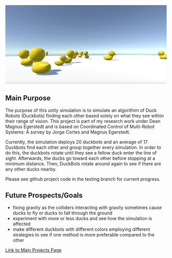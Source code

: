 [![Watch the Video](https://github.com/elizaby3/Duckbot-Algorithim-Testing/blob/main/Screenshot%202025-04-26%20122153.png?raw=true)
](https://github.com/user-attachments/assets/9db3d34b-bc1d-4604-a79a-849ac9432f2a)

## Main Purpose
The purpose of this unity simulation is to simulate an algorithim of Duck Robots \(Duckbots\) finding each other based solely on what they see within their range of vision. This project is part of my research work under Dean Magnus Egerstedt and is based on Coordinated Control of Multi-Robot Systems: A survey by Jorge Cortes and Magnus Egerstedt. 

Currently, the simulation deploys 20 duckbots and an average of 17 Duckbots find each other and group together every simulation. In order to do this, the duckbots rotate until they see a fellow duck enter the line of sight. Afterwards, the ducks go toward each other before stopping at a minimum distance. Then, DuckBots rotate around again to see if there are any other ducks nearby.

Please see github project code in the testing branch for current progress.

## Future Prospects/Goals
- fixing gravity as the colliders interacting with gravity sometimes cause ducks to fly or ducks to fall through the ground
- experiment with more or less ducks and see how the simulation is affected
- make different duckbots with different colors employing different strategies to see if one method is more preferable compared to the other 

[Link to Main Projects Page](https://elizaby3.github.io)
